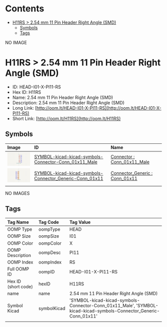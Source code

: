 



Contents
========

* [H11RS > 2.54 mm 11 Pin Header Right Angle (SMD)](#h11rs--254-mm-11-pin-header-right-angle-smd)
	* [Symbols](#symbols)
	* [Tags](#tags)
  
NO IMAGE  
# H11RS > 2.54 mm 11 Pin Header Right Angle (SMD)

- ID: HEAD-I01-X-PI11-RS
- Hex ID: H11RS
- Name: 2.54 mm 11 Pin Header Right Angle (SMD)
- Description: 2.54 mm 11 Pin Header Right Angle (SMD)
- Long Link: [http://oom.lt/HEAD-I01-X-PI11-RS](http://oom.lt/HEAD-I01-X-PI11-RS)
- Short Link: [http://oom.lt/H11RS](http://oom.lt/H11RS)

## Symbols
  

|Image|ID|Name|
| :--- | :--- | :--- |
|[![](https://raw.githubusercontent.com/oomlout/oomlout_OOMP_eda_V2/main/SYMBOL/kicad/kicad-symbols/Connector/Conn_01x11_Male/image_140.png)](https://github.com/oomlout/oomlout_OOMP_eda_V2/tree/main/SYMBOL/kicad/kicad-symbols/Connector/Conn_01x11_Male/)|[SYMBOL-kicad-kicad-symbols-Connector-Conn_01x11_Male](https://github.com/oomlout/oomlout_OOMP_eda_V2/tree/main/SYMBOL/kicad/kicad-symbols/Connector/Conn_01x11_Male/)|[Connector : Conn_01x11_Male](https://github.com/oomlout/oomlout_OOMP_eda_V2/tree/main/SYMBOL/kicad/kicad-symbols/Connector/Conn_01x11_Male/)|
|[![](https://raw.githubusercontent.com/oomlout/oomlout_OOMP_eda_V2/main/SYMBOL/kicad/kicad-symbols/Connector_Generic/Conn_01x11/image_140.png)](https://github.com/oomlout/oomlout_OOMP_eda_V2/tree/main/SYMBOL/kicad/kicad-symbols/Connector_Generic/Conn_01x11/)|[SYMBOL-kicad-kicad-symbols-Connector_Generic-Conn_01x11](https://github.com/oomlout/oomlout_OOMP_eda_V2/tree/main/SYMBOL/kicad/kicad-symbols/Connector_Generic/Conn_01x11/)|[Connector_Generic : Conn_01x11](https://github.com/oomlout/oomlout_OOMP_eda_V2/tree/main/SYMBOL/kicad/kicad-symbols/Connector_Generic/Conn_01x11/)|
||||
  
NO IMAGES  
## Tags
  

|Tag Name|Tag Code|Tag Value|
| :--- | :--- | :--- |
|OOMP Type|oompType|HEAD|
|OOMP Size|oompSize|I01|
|OOMP Color|oompColor|X|
|OOMP Description|oompDesc|PI11|
|OOMP Index|oompIndex|RS|
|Full OOMP ID|oompID|HEAD-I01-X-PI11-RS|
|Hex ID (short code)|hexID|H11RS|
|name|name|2.54 mm 11 Pin Header Right Angle (SMD)|
|Symbol Kicad|symbolKicad|'SYMBOL-kicad-kicad-symbols-Connector-Conn_01x11_Male', 'SYMBOL-kicad-kicad-symbols-Connector_Generic-Conn_01x11'|
||||
